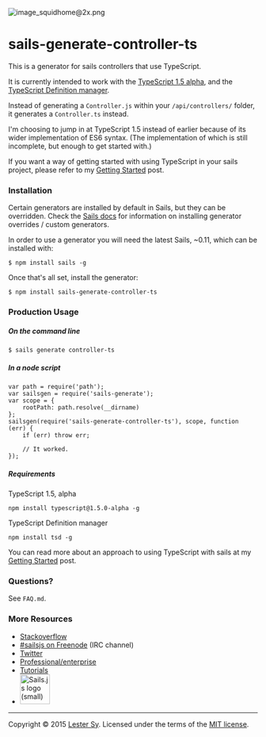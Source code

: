 ![image_squidhome@2x.png](http://i.imgur.com/RIvu9.png)

# sails-generate-controller-ts

This is a generator for sails controllers that use TypeScript.

It is currently intended to work with the [TypeScript 1.5 alpha](http://blogs.msdn.com/b/typescript/archive/2015/03/27/announcing-typescript-1-5-alpha.aspx), and the [TypeScript Definition manager](https://github.com/DefinitelyTyped/tsd/tree/master). 

Instead of generating a `Controller.js` within your `/api/controllers/` folder, it generates a `Controller.ts` instead.

I'm choosing to jump in at TypeScript 1.5 instead of earlier because of its wider implementation of ES6 syntax.  (The implementation of which is still incomplete, but enough to get started with.)

If you want a way of getting started with using TypeScript in your sails project, please refer to my [Getting Started](#) post.

### Installation

Certain generators are installed by default in Sails, but they can be overridden.  Check the [Sails docs](http://sailsjs.org/#!documentation) for information on installing generator overrides / custom generators.

In order to use a generator you will need the latest Sails, ~0.11, which can be installed with:

	$ npm install sails -g

Once that's all set, install the generator:

	$ npm install sails-generate-controller-ts

### Production Usage

##### On the command line

	$ sails generate controller-ts

##### In a node script

	var path = require('path');
	var sailsgen = require('sails-generate');
	var scope = {
		rootPath: path.resolve(__dirname)
	};
	sailsgen(require('sails-generate-controller-ts'), scope, function (err) {
		if (err) throw err;
	
		// It worked.
	});

##### Requirements

TypeScript 1.5, alpha

	npm install typescript@1.5.0-alpha -g

TypeScript Definition manager

	npm install tsd -g

You can read more about an approach to using TypeScript with sails at my [Getting Started](#) post.

### Questions?

See `FAQ.md`.

### More Resources

- [Stackoverflow](http://stackoverflow.com/questions/tagged/sails.js)
- [#sailsjs on Freenode](http://webchat.freenode.net/) (IRC channel)
- [Twitter](https://twitter.com/sailsjs)
- [Professional/enterprise](https://github.com/balderdashy/sails-docs/blob/master/FAQ.md#are-there-professional-support-options)
- [Tutorials](https://github.com/balderdashy/sails-docs/blob/master/FAQ.md#where-do-i-get-help)
- <a href="http://sailsjs.org" target="_blank" title="Node.js framework for building realtime APIs."><img src="https://github-camo.global.ssl.fastly.net/9e49073459ed4e0e2687b80eaf515d87b0da4a6b/687474703a2f2f62616c64657264617368792e6769746875622e696f2f7361696c732f696d616765732f6c6f676f2e706e67" width=60 alt="Sails.js logo (small)"/></a>

---

Copyright &copy; 2015 [Lester Sy](https://github.com/irysius). Licensed under the terms of the [MIT license](LICENSE.md).